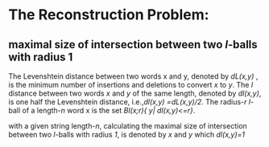 # The Reconstruction Problem: 
## maximal size of intersection between two _l_-balls with radius 1

The Levenshtein distance between  two  words x and y, denoted by _dL(x,y)_
, is the minimum number of insertions and deletions to convert _x_ to _y_.
The _l_ distance between two words _x_ and _y_ of the same length, denoted by _dl(x,y)_, is one half the Levenshtein distance, i.e.,_dl(x,y) =dL(x,y)/2_.
The radius-_r_ _l_-ball of a length-_n_ word x is the set *Bl(x;r){ y| dl(x,y)<=r}*.

with a given string length-_n_, calculating the maximal size of intersection between two _l_-balls with radius _1_, is denoted by _x_ and _y_ which _dl(x,y)=1_
